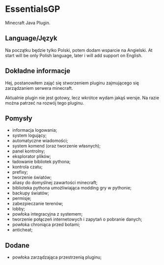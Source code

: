 # EssentialsGP
Minecraft Java Plugin.

## Language/Język
Na początku będzie tylko Polski, potem dodam wsparcie na Angielski.
At start will be only Polish language, later i will add support on English.

## Dokładne informacje
Hej, postanowiłem zająć się stworzeniem pluginu zajmującego się zarządzaniem serwera minecraft.

Aktualnie plugin nie jest gotowy, lecz wkrótce wydam jakąś wersje. Na razie można patrzeć na rozwój tego pluginu.

## Pomysły
- informacja logowania;
- system logujący;
- automatyczne wiadomości;
- system komend (oraz tworzenie własnych);
- panel kontrolny;
- eksplorator plików;
- ładowanie bibliotek pythona;
- kontrola czatu;
- prefixy;
- tworzenie światów;
- aliasy do domyślnej zawartości minecraft;
- biblioteka pythona umożliwiająca modding gry w pythonie;
- backupy światów;
- permisje;
- zabezpieczanie terenów;
- lobby;
- powłoka integracyjna z systemem;
- tworzenie połączeń internetowych i zapytań o pobranie danych;
- powłoka chroniąca przed botami;
- anticheat;

## Dodane
- powłoka zarządzająca przestrzenią pluginu;
